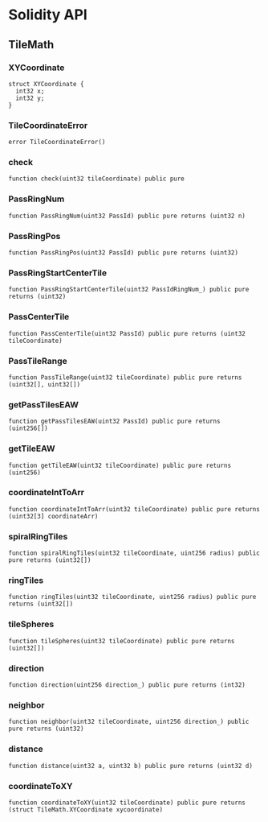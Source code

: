 # Solidity API

## TileMath

### XYCoordinate

```solidity
struct XYCoordinate {
  int32 x;
  int32 y;
}
```

### TileCoordinateError

```solidity
error TileCoordinateError()
```

### check

```solidity
function check(uint32 tileCoordinate) public pure
```

### PassRingNum

```solidity
function PassRingNum(uint32 PassId) public pure returns (uint32 n)
```

### PassRingPos

```solidity
function PassRingPos(uint32 PassId) public pure returns (uint32)
```

### PassRingStartCenterTile

```solidity
function PassRingStartCenterTile(uint32 PassIdRingNum_) public pure returns (uint32)
```

### PassCenterTile

```solidity
function PassCenterTile(uint32 PassId) public pure returns (uint32 tileCoordinate)
```

### PassTileRange

```solidity
function PassTileRange(uint32 tileCoordinate) public pure returns (uint32[], uint32[])
```

### getPassTilesEAW

```solidity
function getPassTilesEAW(uint32 PassId) public pure returns (uint256[])
```

### getTileEAW

```solidity
function getTileEAW(uint32 tileCoordinate) public pure returns (uint256)
```

### coordinateIntToArr

```solidity
function coordinateIntToArr(uint32 tileCoordinate) public pure returns (uint32[3] coordinateArr)
```

### spiralRingTiles

```solidity
function spiralRingTiles(uint32 tileCoordinate, uint256 radius) public pure returns (uint32[])
```

### ringTiles

```solidity
function ringTiles(uint32 tileCoordinate, uint256 radius) public pure returns (uint32[])
```

### tileSpheres

```solidity
function tileSpheres(uint32 tileCoordinate) public pure returns (uint32[])
```

### direction

```solidity
function direction(uint256 direction_) public pure returns (int32)
```

### neighbor

```solidity
function neighbor(uint32 tileCoordinate, uint256 direction_) public pure returns (uint32)
```

### distance

```solidity
function distance(uint32 a, uint32 b) public pure returns (uint32 d)
```

### coordinateToXY

```solidity
function coordinateToXY(uint32 tileCoordinate) public pure returns (struct TileMath.XYCoordinate xycoordinate)
```

